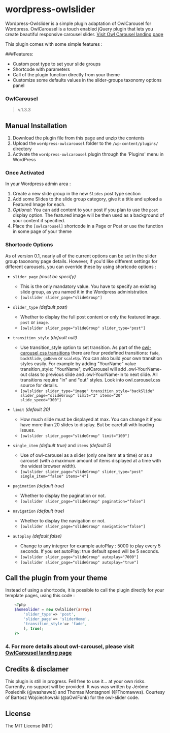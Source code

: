 # wordpress-owlslider
Wordpress-Owlslider is a simple plugin adaptation of OwlCarousel for Wordpress.
OwlCarousel is a touch enabled jQuery plugin that lets you create beautiful responsive carousel slider.
[Visit Owl Carousel landing page](http://owlgraphic.com/owlcarousel)

This plugin comes with some simple features :

###Features:
* Custom post type to set your slide groups
* Shortcode with parameters
* Call of the plugin function directly from your theme
* Customize some defaults values in the slider-groups taxonomy options panel

### OwlCarousel ###
>v.1.3.3


## Manual Installation

1. Download the plugin file from this page and unzip the contents
1. Upload the `wordpress-owlcarousel` folder to the `/wp-content/plugins/` directory
1. Activate the `wordpress-owlcarousel` plugin through the 'Plugins' menu in WordPress

### Once Activated

In your Wordpress admin area :
1. Create a new slide group in the new `Slides` post type section
2. Add some Slides to the slide group category, give it a title and upload a Featured Image for each.
3. *Optional:* You can add content to your post if you plan to use the `post` display option. The featured image will be then used as a background of your content if specified.
3. Place the `[owlcarousel]` shortcode in a Page or Post or use the function in some page of your theme

### Shortcode Options
As of version 0.1, nearly all of the current options can be set in the slider group taxonomy page details. However, if you'd like different settings for different carousels, you can override these by using shortcode options :

* `slider_page` _(must be specify)_
    * This is the only mandatory value. You have to specify an existing slide group, as you named it in the Wordpress administration.
    * `[owlslider slider_page="slideGroup"]`


* `slider_type` _(default post)_
    * Whether to display the full post content or only the featured image. `post` or `image`.
    * `[owlslider slider_page="slideGroup" slider_type="post"]`


* `transition_style` _(default null)_
    * Use transition_style option to set transition. As part of the [owl-carousel css transitions](http://owlgraphic.com/owlcarousel/demos/transitions.html) there are four predefined transitions:  `fade`, `backSlide`, `goDown` or `scaleUp`. You can also build your own transition styles easily. For example by adding "YourName" value transition_style: "YourName", owlCarousel will add .owl-YourName-out class to previous slide and .owl-YourName-in to next slide. All transitions require "in" and "out" styles. Look into owl.carousel.css source for details.
    * `[owlslider slider_type="image" transition_style="backSlide" slider_page="slideGroup" limit="3" items="20" slide_speed="300"]`


* `limit`  _(default 20)_
    * How much slide must be displayed at max. You can change it if you have more than 20 slides to display. But be carefull with loading issues.
    * `[owlslider slider_page="slideGroup" limit="100"]`


* `single_item` _(default true)_ and `items` _(default 5)_
    * Use of owl-carousel as a slider (only one item at a time) or as a carousel (with a maximum amount of items displayed at a time with the widest browser width).
    * `[owlslider slider_page="slideGroup" slider_type="post" single_item="false" items="4"]`


* `pagination` _(default true)_
    * Whether to display the pagination or not.
    * `[owlslider slider_page="slideGroup" pagination="false"]`


* `navigation` _(default true)_
    * Whether to display the navigation or not.
    * `[owlslider slider_page="slideGroup" navigation="false"]`

* `autoplay` _(default false)_
    * Change to any integrer for example autoPlay : 5000 to play every 5 seconds. If you set autoPlay: true default speed will be 5 seconds.
    * `[owlslider slider_page="slideGroup" autoplay="7000"]`
    * `[owlslider slider_page="slideGroup" autoplay="true"]`


## Call the plugin from your theme
Instead of using a shortcode, it is possible to call the plugin directly for your template pages, using this code :

```php
    <?php
    $homeSlider = new OwlSlider(array(
        'slider_type'=> 'post',
        'slider_page'=> 'sliderHome',
        'transition_style'=> 'fade',
        ), true);
    ​?>
```


### 4. For more details about owl-carousel, please visit [OwlCarousel landing page](http://owlgraphic.com/owlcarousel)

Credits & disclamer
-------------------
This plugin is still in progress. Fell free to use it... at your own risks. Currently, no support will be provided. It was was written by Jérôme Poslednik (@washaweb) and Thomas Montagnoni (@Thomawws). Courtesy of Bartosz Wojciechowski (@aOwlFonk) for the owl-slider code.

License
-------
The MIT License (MIT)